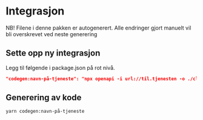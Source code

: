 # Integrasjon

NB! Filene i denne pakken er autogenerert. Alle endringer gjort manuelt vil bli overskrevet ved neste generering

## Sette opp ny integrasjon

Legg til følgende i package.json på rot nivå.

```json
"codegen:navn-på-tjeneste": "npx openapi -i url://til.tjenesten -o ./client/src/api/navn-på-tjenste  --client axios",
 ```

 ## Generering av kode

 ```bash
 yarn codegen:navn-på-tjeneste
  ```
